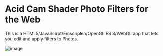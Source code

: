 # Acid Cam Shader Photo Filters for the Web

This is a HTML5/JavaScirpt/Emscripten/OpenGL ES 3/WebGL app that lets you edit and apply filters to Photos.


![image](https://github.com/user-attachments/assets/b50758f4-fc5c-48e2-92d7-d33e541d67c0)
